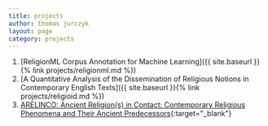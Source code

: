 ```yaml
---
title: projects
author: thomas jurczyk
layout: page
category: projects
---
```


1. [ReligionML Corpus Annotation for Machine Learning]({{ site.baseurl }}{% link projects/religionml.md %})
2. [A Quantitative Analysis of the Dissemination of Religious Notions in Contemporary English Texts]({{ site.baseurl }}{% link projects/religioid.md %})
3. [ARELINCO: Ancient Religion(s) in Contact: Contemporary Religious Phenomena and Their Ancient Predecessors](https://ceres.rub.de/en/research/projects/arelinco/){:target="_blank"}
